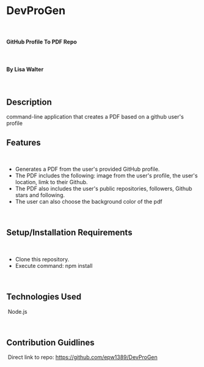 # DevProGen
​
#### GitHub Profile To PDF Repo
​
#### By Lisa Walter
​
## Description
command-line application that creates a PDF based on a github user's profile

## Features
​
* Generates a PDF from the user's provided GitHub profile.
* The PDF includes the following: image from the user's profile, the user's location, limk to their Github.
* The PDF also includes the user's public repositories, followers, Github stars and following.
* The user can also choose the background color of the pdf


​
​
## Setup/Installation Requirements
​
* Clone this repository.
* Execute command: npm install
​

​
## Technologies Used
​
Node.js

​
## Contribution Guidlines 
​
Direct link to repo: https://github.com/epw1389/DevProGen

​
